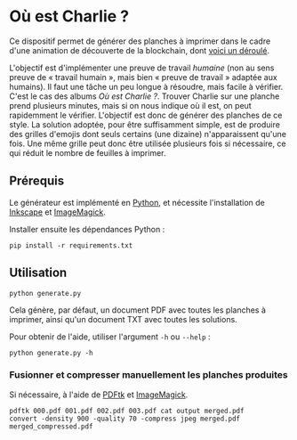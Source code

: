 # Où est Charlie ?

Ce dispositif permet de générer des planches à imprimer dans le cadre d'une animation de découverte de la blockchain, dont [voici un déroulé](https://repeated-fold-0ca.notion.site/Blockchain-humaine-f97a891457fb4cdea8f18fe259c15626).

L'objectif est d'implémenter une preuve de travail *humaine* (non au sens preuve de « travail humain », mais bien « preuve de travail » adaptée aux humains). Il faut une tâche un peu longue à résoudre, mais facile à vérifier. C'est le cas des albums *Où est Charlie ?*. Trouver Charlie sur une planche prend plusieurs minutes, mais si on nous indique où il est, on peut rapidemment le vérifier. L'objectif est donc de générer des planches de ce style. La solution adoptée, pour être suffisamment simple, est de produire des grilles d'emojis dont seuls certains (une dizaine) n'apparaissent qu'une fois. Une même grille peut donc être utilisée plusieurs fois si nécessaire, ce qui réduit le nombre de feuilles à imprimer.

## Prérequis

Le générateur est implémenté en [Python](https://www.python.org/), et nécessite l'installation de [Inkscape](https://inkscape.org/fr/) et [ImageMagick](https://imagemagick.org/index.php).

Installer ensuite les dépendances Python :

```console
pip install -r requirements.txt
```

## Utilisation

```console
python generate.py
```

Cela génère, par défaut, un document PDF avec toutes les planches à imprimer, ainsi qu'un document TXT avec toutes les solutions.

Pour obtenir de l'aide, utiliser l'argument `-h` ou `--help` :

```console
python generate.py -h
```

### Fusionner et compresser manuellement les planches produites

Si nécessaire, à l'aide de [PDFtk](https://www.pdflabs.com/tools/pdftk-the-pdf-toolkit/) et [ImageMagick](https://imagemagick.org/index.php).

```console
pdftk 000.pdf 001.pdf 002.pdf 003.pdf cat output merged.pdf
convert -density 900 -quality 70 -compress jpeg merged.pdf merged_compressed.pdf
```
